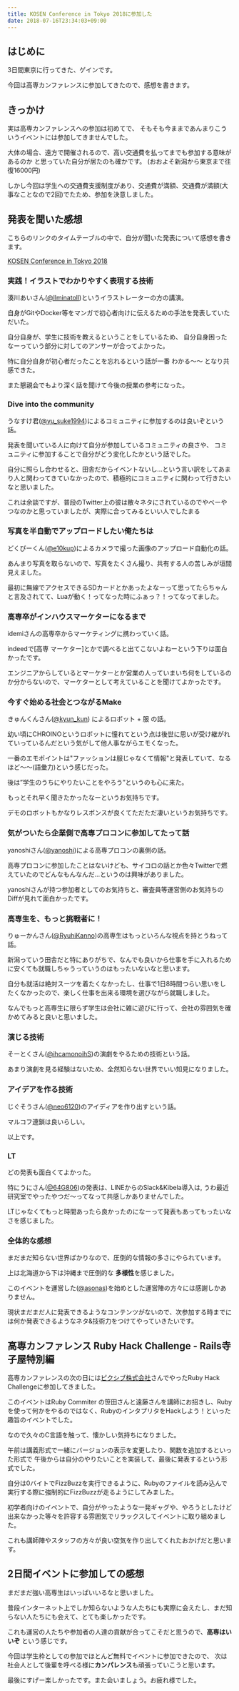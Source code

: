 ```yaml
---
title: KOSEN Conference in Tokyo 2018に参加した
date: 2018-07-16T23:34:03+09:00
---
```


## はじめに

3日間東京に行ってきた、ゲインです。

今回は高専カンファレンスに参加してきたので、感想を書きます。

## きっかけ

実は高専カンファレンスへの参加は初めてで、
そもそも今ままであんまりこういうイベントには参加してきませんでした。

大体の場合、遠方で開催されるので、高い交通費を払ってまでも参加する意味があるのか と思っていた自分が居たのも確かです。
(おおよそ新潟から東京まで往復16000円)

しかし今回は学生への交通費支援制度があり、交通費が満額、交通費が満額(大事なことなので2回)でたため、参加を決意しました。

## 発表を聞いた感想

こちらのリンクのタイムテーブルの中で、自分が聞いた発表について感想を書きます。

[KOSEN Conference
in Tokyo 2018](https://kosenconf.tokyo/)

### 実践！イラストでわかりやすく表現する技術

湊川あいさん([@llminatoll](http://webdesign-manga.com/profile/))というイラストレーターの方の講演。

自身がGitやDocker等をマンガで初心者向けに伝えるための手法を発表していただいた。

自分自身が、学生に技術を教えるということをしているため、
自分自身困ったなーっていう部分に対してのアンサーが合ってよかった。

特に自分自身が初心者だったことを忘れるという話が一番 わかる〜〜 となり共感できた。

また懇親会でもより深く話を聞けて今後の授業の参考になった。

### Dive into the community

うなすけ君([@yu_suke1994](https://twitter.com/yu_suke1994))によるコミュニティに参加するのは良いぞという話。

発表を聞いている人に向けて自分が参加しているコミュニティの良さや、
コミュニティに参加することで自分がどう変化したかという話でした。

自分に照らし合わせると、田舎だからイベントないし…という言い訳をしてあまり人と関わってきていなかったので、積極的にコミュニティに関わって行きたいなと思いました。

これは余談ですが、普段のTwitter上の彼は散々ネタにされているのでやべーやつなのかと思っていましたが、実際に合ってみるといい人でしたまる

### 写真を半自動でアップロードしたい俺たちは

どくぴーくん([@e10kup](https://twitter.com/e10dokup))によるカメラで撮った画像のアップロード自動化の話。

あんまり写真を取らないので、写真をたくさん撮り、共有する人の苦しみが垣間見えました。

最初に無線でアクセスできるSDカードとかあったよなーって思ってたらちゃんと言及されてて、Luaが動く！ってなった時にふぁっ？！ってなってました。

### 高専卒がインハウスマーケターになるまで

idemiさんの高専卒からマーケティングに携わっていく話。

indeedで[高専 マーケター]とかで調べると出てこないよねーという下りは面白かったです。

エンジニアからしているとマーケターとか営業の人っていまいち何をしているのか分からないので、マーケターとして考えていることを聞けてよかったです。

### 今すぐ始める社会とつながるMake

きゅんくんさん([@kyun_kun](https://twitter.com/kyun_kun)) によるロボット + 服 の話。

幼い頃にCHROINOというロボットに憧れてという点は後世に思いが受け継がれていっているんだという気がして他人事ながらエモくなった。

一番のエモポイントは"ファッションは服じゃなくて情報"と発表していて、なるほど〜〜(語彙力)という感じだった。

後は”学生のうちにやりたいことをやろう”というのも心に来た。

もっとそれ早く聞きたかったなーというお気持ちです。

デモのロボットもかなりレスポンスが良くてただただ凄いというお気持ちです。

### 気がついたら企業側で高専プロコンに参加してたって話

yanoshiさん([@yanoshi](https://twitter.com/yanoshi))による高専プロコンの裏側の話。

高専プロコンに参加したことはないけども、サイコロの話とか色々Twitterで燃えていたのでどんなもんなんだ…というのは興味がありました。

yanoshiさんが持つ参加者としてのお気持ちと、審査員等運営側のお気持ちのDiffが見れて面白かったです。

### 高専生を、もっと挑戦者に！

りゅーかんさん([@RyuhiKanno](https://twitter.com/RyuhiKanno))の高専生はもっといろんな視点を持とうねって話。

新潟っていう田舎だと特にありがちで、なんでも良いから仕事を手に入れるために安くても就職しちゃうっていうのはもったいないなと思います。

自分も就活は絶対スーツを着たくなかったし、仕事で1日8時間つらい思いをしたくなかったので、楽しく仕事を出来る環境を選びながら就職しました。

なんでもっと高専生に限らず学生は会社に雑に遊びに行って、会社の雰囲気を確かめてみると良いと思いました。

### 演じる技術

そーとくさん([@ihcamonoihS](https://twitter.com/ihcamonoihS))の演劇をやるための技術という話。

あまり演劇を見る経験はないため、全然知らない世界でいい知見になりました。

### アイデアを作る技術

じぐそうさん([@neo6120](https://twitter.com/neo6120))のアイディアを作り出すという話。

マルコフ連鎖は良いらしい。

以上です。

### LT

どの発表も面白くてよかった。

特にうにさん([@64G806](https://twitter.com/64G806))の発表は、LINEからのSlack&Kibela導入は,
うわ最近研究室でやったやつだ〜ってなって共感しかありませんでした。

LTじゃなくてもっと時間あったら良かったのになーって発表もあってもったいなさを感じました。

### 全体的な感想

まだまだ知らない世界ばかりなので、圧倒的な情報の多さにやられています。

上は北海道から下は沖縄まで圧倒的な **多様性**を感じました。

このイベントを運営した([@asonas](https://twitter.com/asonas))を始めとした運営陣の方々には感謝しかありません。

現状まだまだ人に発表できるようなコンテンツがないので、次参加する時までには何か発表できるようなネタ&技術力をつけてやっていきたいです。

## 高専カンファレンス Ruby Hack Challenge - Rails寺子屋特別編

高専カンファレンスの次の日には[ピクシブ株式会社](https://www.pixiv.co.jp/)さんでやったRuby Hack Challengeに参加してきました。

このイベントはRuby Commiter の笹田さんと遠藤さんを講師にお招きし、Rubyを使って何かをやるのではなく、RubyのインタプリタをHackしよう！といった趣旨のイベントでした。

なので久々のC言語を触って、懐かしい気持ちになりました。

午前は講義形式で一緒にバージョンの表示を変更したり、関数を追加するといった形式で
午後からは自分のやりたいことを実装して、最後に発表するという形式でした。

自分は0バイトでFizzBuzzを実行できるように、Rubyのファイルを読み込んで実行する際に強制的にFizzBuzzが走るようにしてみました。

初学者向けのイベントで、自分がやったような一発ギャグや、やろうとしたけど出来なかった等々を許容する雰囲気でリラックスしてイベントに取り組めました。

これも講師陣やスタッフの方々が良い空気を作り出してくれたおかげだと思います。

## 2日間イベントに参加しての感想

まだまだ強い高専生はいっぱいいるなと思いました。

普段インターネット上でしか知らないような人たちにも実際に会えたし、まだ知らない人たちにも会えて、とても楽しかったです。

これも運営の人たちや参加者の人達の貢献が合ってこそだと思うので、**高専はいいぞ** という感じです。

今回は学生枠としての参加でほとんど無料でイベントに参加できたので、
次は社会人として後輩を呼べる様に**カンパレンス**も頑張っていこうと思います。

最後にすげー楽しかったです。また会いましょう。お疲れ様でした。
